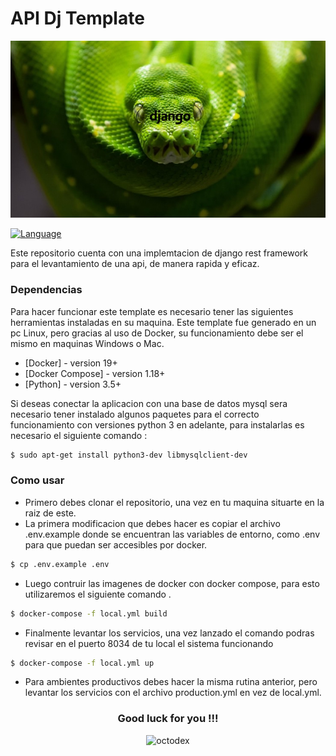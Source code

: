 # API Dj Template

<p align="center"> 
    <img src="src/static/img/python.jpg" alt="octodex">
 </p>


[![Language](https://img.shields.io/badge/Python-3.5%20%7C%203.6%20%7C%203.7-blue.svg)](https://www.python.org/)


Este repositorio cuenta con una implemtacion de django rest framework para el levantamiento de una api, de manera rapida y eficaz. 

### Dependencias

Para hacer funcionar este template es necesario tener las siguientes herramientas instaladas en su maquina. Este template fue generado en un pc Linux, pero gracias al uso de Docker, su funcionamiento debe ser el mismo en maquinas Windows o Mac.

* [Docker] - version 19+
* [Docker Compose] - version 1.18+
* [Python] - version 3.5+

Si deseas conectar la aplicacion con una base de datos mysql sera necesario tener instalado algunos paquetes para el correcto funcionamiento con versiones python 3 en adelante, para instalarlas es necesario el siguiente comando :
```sh
$ sudo apt-get install python3-dev libmysqlclient-dev
```

### Como usar

- Primero debes clonar el repositorio, una vez en tu maquina situarte en la raiz de este.
- La primera modificacion que debes hacer es copiar el archivo .env.example donde se encuentran las variables de entorno, como .env para que puedan ser accesibles por docker.
```sh
$ cp .env.example .env
```

- Luego contruir las imagenes de docker con docker compose, para esto utilizaremos el siguiente comando .

```sh
$ docker-compose -f local.yml build
```
- Finalmente levantar los servicios, una vez lanzado el comando podras revisar en el puerto 8034 de tu local el sistema funcionando 
```sh
$ docker-compose -f local.yml up
```
- Para ambientes productivos debes hacer la misma rutina anterior, pero levantar los servicios con el archivo production.yml en vez de local.yml.


<h3 align="center"> Good luck for you !!!</h3>


<p align="center"> 
    <img src="https://octodex.github.com/images/nyantocat.gif" alt="octodex">
 </p>

